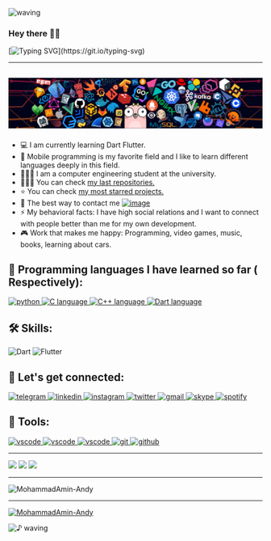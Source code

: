 ![waving](https://capsule-render.vercel.app/api?type=waving&height=90&color=gradient)

### Hey there 👋🏻

[![Typing SVG](https://readme-typing-svg.demolab.com?font=Fira+Code&size=14&pause=10000&color=149414&vCenter=true&multiline=true&repeat=false&width=526&lines=I'm+MoahmmadAmin-Andy(Mamin)+Dart+Programmer+work+with+Flutter+FrameWork.)](https://git.io/typing-svg)

-----------------
![](https://github.com/MohammadAmin-Andy/MohammadAmin-Andy/blob/main/images/header.png) 
-----------------

- 💻  I am currently learning Dart Flutter.
- 📱 Mobile programming is my favorite field and I like to learn different languages ​​deeply in this field.
- 👨🏻‍🎓  I am a computer engineering student at the university.
- 👨🏻‍💻  You can check [my last repositories.](https://github.com/MohammadAmin-Andy?tab=repositories)
- ⭐   You can check [my most starred projects.](https://github.com/MohammadAmin-Andy?tab=repositories&q=&type=&language=&sort=stargazers)
- 📧  The best way to contact me  [![image](https://img.shields.io/badge/-pg.mohammadamin@gmail.com-c14438?style=flat-square&logo=Gmail&logoColor=white&link=mailto:pg.mohammadamin@gmail.com)](mailto:pg.mohammadamin@gmail.com)
- ⚡️  My behavioral facts: I have high social relations and I want to connect with people better than me for my own development.
- 🎮  Work that makes me happy: Programming, video games, music, books, learning about cars.
 

## 🧠 Programming languages ​​I have learned so far ( Respectively):

<p> <a href="https://www.python.org" target="_blank" rel="noreferrer"> <img src="https://raw.githubusercontent.com/bablubambal/All_logo_and_pictures/1ac69ce5fbc389725f16f989fa53c62d6e1b4883/programming%20languages/python.svg" alt="python" width="50" height="50"/> </a> <a href="https://www.cprogramming.com" target="_blank" rel="noreferrer"> <img src="https://raw.githubusercontent.com/bablubambal/All_logo_and_pictures/1ac69ce5fbc389725f16f989fa53c62d6e1b4883/programming%20languages/c.svg" alt="C language" width="50" height="50"/> </a> 
<a href="https://cplusplus.com" target="_blank" rel="noreferrer"> <img src="https://raw.githubusercontent.com/bablubambal/All_logo_and_pictures/1ac69ce5fbc389725f16f989fa53c62d6e1b4883/programming%20languages/c%2B%2B.svg" alt="C++ language" width="50" height="50"/> </a> 
<a href="https://dart.dev/" target="_blank" rel="noreferrer"> <img src="https://raw.githubusercontent.com/bablubambal/All_logo_and_pictures/1ac69ce5fbc389725f16f989fa53c62d6e1b4883/programming%20languages/dart.svg" alt="Dart language" width="50" height="50"/> </a> </p>


## 🛠 Skills:

![Dart](https://img.shields.io/badge/dart-%230175C2.svg?style=for-the-badge&logo=dart&logoColor=white)
![Flutter](https://img.shields.io/badge/Flutter-%2302569B.svg?style=for-the-badge&logo=Flutter&logoColor=white)

## 🔗  Let's get connected:

<a href="https://t.me/real_Mamin" target="_blank">
  <img src="https://github-production-user-asset-6210df.s3.amazonaws.com/79712314/238192520-a8429250-0cbb-46d1-9ad6-b82fb8b99349.svg" alt="telegram" width="50" height="50"/>
</a>

<a href="https://www.linkedin.com/in/mohammad-amin-amirkolaei-andy-588448239" target="_blank">
  <img src="https://github-production-user-asset-6210df.s3.amazonaws.com/79712314/238661011-148a23f5-07be-4fb9-bda2-6671852ca716.svg" alt="linkedin" width="50" height="50"/>
</a>
<a href="https://www.instagram.com/mohammadamin_real?igsh=MWIxc3N3YTdieDZubQ==" target="_blank">
  <img src="https://github-production-user-asset-6210df.s3.amazonaws.com/79712314/238192493-8d077bb1-c29a-4100-a0e2-b3bc27244820.svg" alt="instagram" width="50" height="50"/>
</a>
<a href="https://twitter.com/MohammadAmin_pg" target="_blank">
  <img src="https://upload.wikimedia.org/wikipedia/commons/5/53/X_logo_2023_original.svg" alt="twitter" width="50" height="50"/>
</a>
<a href="pg.mohammadamin@gmail.com" target="_blank">
  <img src="https://upload.wikimedia.org/wikipedia/commons/7/7e/Gmail_icon_%282020%29.svg" alt="gmail" width="50" height="50"/>
</a>
<a href="https://join.skype.com/invite/g0b7X6fUIJ6u" target="_blank">
  <img src="https://upload.wikimedia.org/wikipedia/commons/6/60/Skype_logo_%282019%E2%80%93present%29.svg" alt="skype" width="50" height="50"/>
</a>
<a href="https://open.spotify.com/user/31nzb5buqmpfyxtcusyqvajoxunu" target="_blank">
  <img src="https://upload.wikimedia.org/wikipedia/commons/8/84/Spotify_icon.svg" alt="spotify" width="50" height="50"/>
</a>

## 🔧 Tools:


<a href="https://code.visualstudio.com/" target="_blank">
  <img src="https://upload.wikimedia.org/wikipedia/commons/9/9a/Visual_Studio_Code_1.35_icon.svg" alt="vscode" width="50" height="50"/>
</a>
<a href="https://developer.android.com/studio?gclid=CjwKCAjw3dCnBhBCEiwAVvLcu6fcZ34Hm8rEqtLlzZ9rHhItPpr540icbMPlOlrfZWPoy5ZwOuiCtRoCI1EQAvD_BwE&gclsrc=aw.ds" target="_blank">
  <img src="https://upload.wikimedia.org/wikipedia/commons/9/95/Android_Studio_Icon_3.6.svg" alt="vscode" width="50" height="50"/>
</a>
<a href="https://www.jetbrains.com/idea/promo/?source=google&medium=cpc&campaign=9736965298&term=intellij&content=602143185985&gad=1&gclid=CjwKCAjw3dCnBhBCEiwAVvLcux1YnAOjYo9hHbb3SU9aIzhLYi9xRTDeZHccO9n7_xmuvbTIpsdgjxoCkFkQAvD_BwE" target="_blank">
  <img src="https://upload.wikimedia.org/wikipedia/commons/9/9c/IntelliJ_IDEA_Icon.svg" alt="vscode" width="50" height="50"/>
</a>
<a href="https://git-scm.com/" target="_blank">
  <img src="https://upload.wikimedia.org/wikipedia/commons/e/e0/Git-logo.svg" alt="git" width="50" height="50"/>
</a>
<a href="https://github.com/" target="_blank">
  <img src="https://upload.wikimedia.org/wikipedia/commons/9/91/Octicons-mark-github.svg" alt="github" width="50" height="50"/>
</a>

-----------------

![](https://github-readme-stats.vercel.app/api/top-langs/?username=MohammadAmin-Andy&theme=dark&hide_border=true&include_all_commits=false&count_private=true&layout=compact)
![](https://github-readme-stats.vercel.app/api?username=MohammadAmin-Andy&theme=dark&hide_border=true&include_all_commits=false&count_private=true)
![](https://github-readme-streak-stats.herokuapp.com/?user=masihgh&theme=dark&hide_border=true)

-----------------

<p align="left"> <img src="https://komarev.com/ghpvc/?username=MohammadAmin-Andy&label=Profile%20views&color=0e75b6&style=flat" alt="MohammadAmin-Andy" /> </p>

-----------------

<p align="left"> <a href="https://github.com/ryo-ma/github-profile-trophy"><img src="https://github-profile-trophy.vercel.app/?username=MohammadAmin-Andy" alt="MohammadAmin-Andy" /></a> </p

-----------------


![♪ waving](https://capsule-render.vercel.app/api?type=waving&height=90&section=footer)
